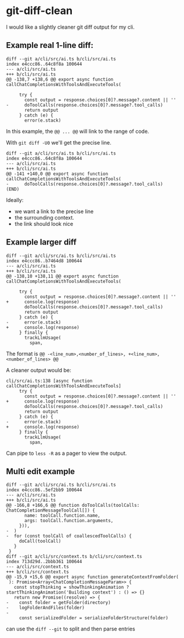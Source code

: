 # git-diff-clean

I would like a slightly cleaner git diff output for my cli.

## Example real 1-line diff:

```
diff --git a/cli/src/ai.ts b/cli/src/ai.ts
index e4ccc86..64c8f8a 100644
--- a/cli/src/ai.ts
+++ b/cli/src/ai.ts
@@ -138,7 +138,6 @@ export async function callChatCompletionsWithToolsAndExecuteTools(

     try {
       const output = response.choices[0]?.message?.content || ''
-      doToolCalls(response.choices[0]?.message?.tool_calls)
       return output
     } catch (e) {
       error(e.stack)
```

In this example, the `@@ ... @@` will link to the range of code.

With `git diff -U0` we'll get the precise line.

```
diff --git a/cli/src/ai.ts b/cli/src/ai.ts
index e4ccc86..64c8f8a 100644
--- a/cli/src/ai.ts
+++ b/cli/src/ai.ts
@@ -141 +140,0 @@ export async function callChatCompletionsWithToolsAndExecuteTools(
-      doToolCalls(response.choices[0]?.message?.tool_calls)
(END)
```

Ideally:

- we want a link to the precise line
- the surrounding context.
- the link should look nice

## Example larger diff

```
diff --git a/cli/src/ai.ts b/cli/src/ai.ts
index e4ccc86..b7464d8 100644
--- a/cli/src/ai.ts
+++ b/cli/src/ai.ts
@@ -138,10 +138,11 @@ export async function callChatCompletionsWithToolsAndExecuteTools(

     try {
       const output = response.choices[0]?.message?.content || ''
+      console.log(response)
       doToolCalls(response.choices[0]?.message?.tool_calls)
       return output
     } catch (e) {
-      error(e.stack)
+      console.log(response)
     } finally {
       trackLlmUsage(
         span,
```

The format is `@@ -<line_num>,<number_of_lines>, +<line_num>,<number_of_lines> @@`

A cleaner output would be:

```
cli/src/ai.ts:138 [async function callChatCompletionsWithToolsAndExecuteTools]
     try {
       const output = response.choices[0]?.message?.content || ''
+      console.log(response)
       doToolCalls(response.choices[0]?.message?.tool_calls)
       return output
     } catch (e) {
-      error(e.stack)
+      console.log(response)
     } finally {
       trackLlmUsage(
         span,
```

Can pipe to `less -R` as a pager to view the output.

## Multi edit example

```
diff --git a/cli/src/ai.ts b/cli/src/ai.ts
index e4ccc86..5ef2bb9 100644
--- a/cli/src/ai.ts
+++ b/cli/src/ai.ts
@@ -166,8 +166,6 @@ function doToolCalls(toolCalls: ChatCompletionMessageToolCall[]) {
       name: toolCall.function.name,
       args: toolCall.function.arguments,
     })),
-  )
-  for (const toolCall of coallescedToolCalls) {
     doCall(toolCall)
   }
 }
diff --git a/cli/src/context.ts b/cli/src/context.ts
index 713d29d..2bbb361 100644
--- a/cli/src/context.ts
+++ b/cli/src/context.ts
@@ -15,9 +15,6 @@ export async function generateContextFromFolder(
 ): Promise<Array<ChatCompletionMessageParam>> {
   const stopThinking = showThinkingAnimation ? startThinkingAnimation('Building context') : () => {}
   return new Promise((resolve) => {
-    const folder = getFolder(directory)
-    logFolderAndFiles(folder)
-
     const serializedFolder = serializeFolderStructure(folder)
```

can use the `diff --git` to split and then parse entries
